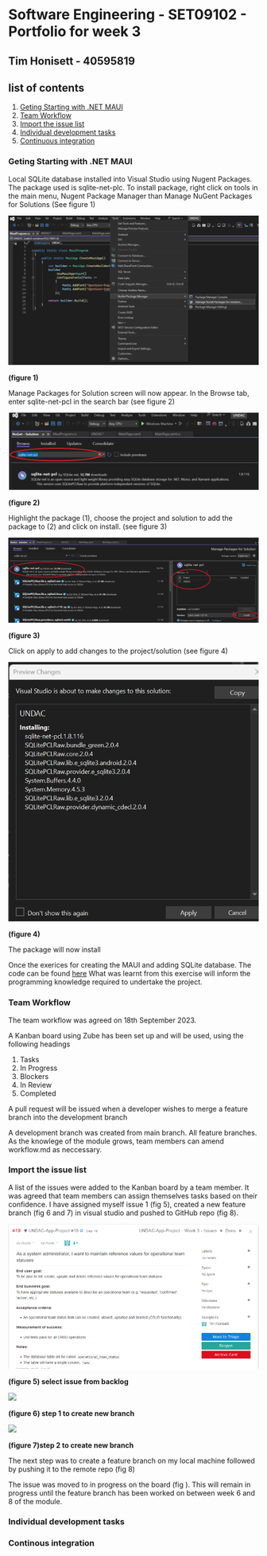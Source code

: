 # Software Engineering - SET09102 - Portfolio for week 3 
## Tim Honisett - 40595819

## list of contents
1.  [Geting Starting with .NET MAUI](#geting-starting-with-.net-maui)
2.  [Team Workflow](#team-workflow)
3.  [Import the issue list](#import-the-issue-list)
4.  [Individual development tasks](#individual-development-tasks)
5.  [Continuous integration](#continous-integration)

### Geting Starting with .NET MAUI

Local SQLite database installed into Visual Studio using Nugent Packages. The package used is sqlite-net-plc. To install package, right click on tools in the main menu, Nugent Package Manager than Manage NuGent Packages for Solutions
(See figure 1)

![](images/VS-nuGent-packages.png "")

**(figure 1)**

Manage Packages for Solution screen will now appear.  In the Browse tab, enter sqlite-net-pcl in the search bar (see figure 2)

![](images/VS-find-package.png "")

**(figure 2)**

Highlight the package (1), choose the project and solution to add the package to (2) and click on install. (see figure 3)

![](images/vs-install-package.png "")

**(figure 3)**

Click on apply to add changes to the project/solution (see figure 4)

![](images/VS-nuGent-preview-changes.png "")

**(figure 4)**

The package will now install

Once the exerices for creating the MAUI and adding SQLite database. The code can be found [here](https://github.com/timh1975/Notes)
What was learnt from this exercise will inform the programming knowledge required to undertake the project.

### Team Workflow

The team workflow was agreed on 18th September 2023.

A Kanban board using Zube has been set up and will be used, using the following headings

  1.  Tasks
  2.  In Progress
  3.  Blockers
  4.  In Review
  5.  Completed

A pull request will be issued when a developer wishes to merge a feature branch into the development branch

A development branch was created from main branch. All feature branches. As the knowlege of the module grows, team members can amend workflow.md as neccessary.

### Import the issue list

A list of the issues were added to the Kanban board by a team member. It was agreed that team members can assign themselves tasks based on their confidence.
I have assigned myself issue 1 (fig 5), created a new feature branch (fig 6 and 7) in visual studio and pushed to GitHub repo (fig 8). 

![](images/kanban-selected-issue.png "")

**(figure 5) select issue from backlog**

![](images/vs-create-new-branch-1.png"")

**(figure 6) step 1 to create new branch**

![](images/vs-create-new-branch-2.png"")

**(figure 7)step 2 to create new branch**

The next step was to create a feature branch on my local machine followed by pushing it to the remote repo (fig 8)



 The issue was moved to in progress on the board (fig ). This will remain in progress until the feature branch has been worked on between week 6 and 8 of the module.

### Individual development tasks

### Continous integration
